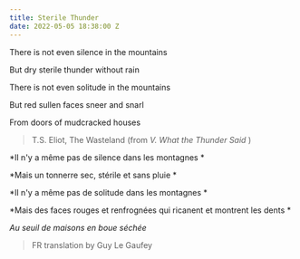 ```yaml
---
title: Sterile Thunder
date: 2022-05-05 18:38:00 Z
---
```


There is not even silence in the mountains  <br>

But dry sterile thunder without rain  

There is not even solitude in the mountains  

But red sullen faces sneer and snarl  

From doors of mudcracked houses

> T.S. Eliot, The Wasteland (from *V. What the Thunder Said* )

*Il n'y a même pas de silence dans les montagnes  *

*Mais un tonnerre sec, stérile et sans pluie  *

*Il n'y a même pas de solitude dans les montagnes  *

*Mais des faces rouges et renfrognées qui ricanent et montrent les dents  *

*Au seuil de maisons en boue séchée*

> FR translation by Guy Le Gaufey